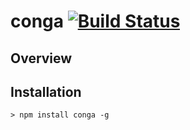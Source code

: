 # conga [![Build Status](https://secure.travis-ci.org/congajs/conga.png)](http://travis-ci.org/congajs/conga)

## Overview



## Installation

    > npm install conga -g


